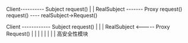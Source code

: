 Client----------   Subject
                   request()
                      |
                      |
RealSubject -------  Proxy
request()           request() ---- realSubject->Request()


Client ------------ Subject
                     request()
                     |
                     |
                     |
RealSubject <----- Proxy
                    Request()
                    |   |
                    |   |
                    |   |
                    |   |
                  高安全性模块                    
